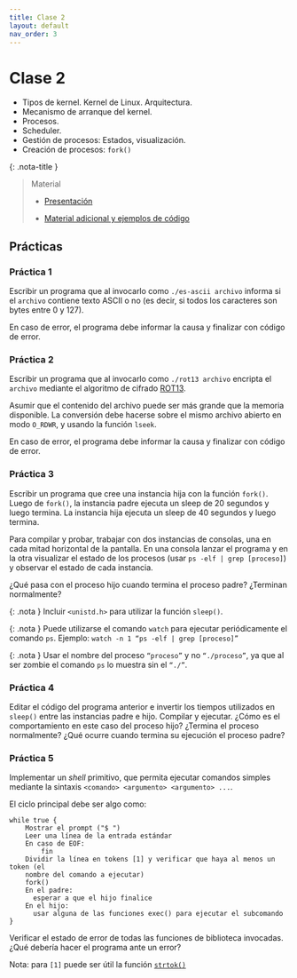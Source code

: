 ```yaml
---
title: Clase 2
layout: default
nav_order: 3
---
```


# Clase 2

* Tipos de kernel. Kernel de Linux. Arquitectura.
* Mecanismo de arranque del kernel.
* Procesos.
* Scheduler.
* Gestión de procesos: Estados, visualización.
* Creación de procesos: `fork()`

{: .nota-title }
> Material
>
> * [Presentación](https://docs.google.com/presentation/d/1k4_qzy1bh7mKbOa2QoFThZ_oRMASUCi9I5pEYrxVzu8/edit?usp=drive_link)
>
> * [Material adicional y ejemplos de código](https://github.com/cese-sopg/cese-sopg.github.io/tree/main/material-clases/clase2)

## Prácticas

### Práctica 1

Escribir un programa que al invocarlo como `./es-ascii archivo` informa si el
`archivo` contiene texto ASCII o no (es decir, si todos los caracteres son bytes
entre 0 y 127).

En caso de error, el programa debe informar la causa y finalizar con
código de error.

### Práctica 2

Escribir un programa que al invocarlo como `./rot13 archivo` encripta el
`archivo` mediante el algoritmo de cifrado
[ROT13](https://en.wikipedia.org/wiki/ROT13).

Asumir que el contenido del archivo puede ser más grande que la memoria
disponible. La conversión debe hacerse sobre el mismo archivo abierto en modo
`O_RDWR`, y usando la función `lseek`.

En caso de error, el programa debe informar la causa y finalizar con
código de error.

### Práctica 3

Escribir un programa que cree una instancia hija con la función `fork()`. Luego
de `fork()`, la instancia padre ejecuta un sleep de 20 segundos y luego termina.
La instancia hija ejecuta un sleep de 40 segundos y luego termina.

Para compilar y probar, trabajar con dos instancias de consolas, una en cada
mitad horizontal de la pantalla. En una consola lanzar el programa y en la otra
visualizar el estado de los procesos (usar `ps -elf | grep [proceso]`) y observar
el estado de cada instancia.

¿Qué pasa con el proceso hijo cuando termina el proceso padre? ¿Terminan
normalmente?

{: .nota }
Incluir `<unistd.h>` para utilizar la función `sleep()`.

{: .nota }
Puede utilizarse el comando `watch` para ejecutar periódicamente el comando
`ps`. Ejemplo: `watch -n 1 “ps -elf | grep [proceso]”`

{: .nota }
Usar el nombre del proceso `“proceso”` y no `“./proceso”`, ya que al ser zombie
el comando `ps` lo muestra sin el `“./”`.

### Práctica 4

Editar el código del programa anterior e invertir los tiempos utilizados en
`sleep()` entre las instancias padre e hijo. Compilar y ejecutar. ¿Cómo es el
comportamiento en este caso del proceso hijo? ¿Termina el proceso normalmente?
¿Qué ocurre cuando termina su ejecución el proceso padre?

### Práctica 5

Implementar un _shell_ primitivo, que permita ejecutar comandos simples
mediante la sintaxis `<comando> <argumento> <argumento> ...`.

El ciclo principal debe ser algo como:

```
while true {
    Mostrar el prompt ("$ ")
    Leer una línea de la entrada estándar
    En caso de EOF:
        fin
    Dividir la línea en tokens [1] y verificar que haya al menos un token (el
    nombre del comando a ejecutar)
    fork()
    En el padre:
      esperar a que el hijo finalice
    En el hijo:
      usar alguna de las funciones exec() para ejecutar el subcomando
}
```

Verificar el estado de error de todas las funciones de biblioteca invocadas.
¿Qué debería hacer el programa ante un error?

Nota: para `[1]` puede ser útil la función
[`strtok()`](https://man7.org/linux/man-pages/man3/strtok.3.html)
